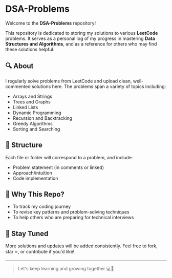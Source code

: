 # DSA-Problems

Welcome to the **DSA-Problems** repository!

This repository is dedicated to storing my solutions to various **LeetCode** problems. It serves as a personal log of my progress in mastering **Data Structures and Algorithms**, and as a reference for others who may find these solutions helpful.

## 🔍 About

I regularly solve problems from LeetCode and upload clean, well-commented solutions here. The problems span a variety of topics including:

- Arrays and Strings
- Trees and Graphs
- Linked Lists
- Dynamic Programming
- Recursion and Backtracking
- Greedy Algorithms
- Sorting and Searching

## 📁 Structure

Each file or folder will correspond to a problem, and include:
- Problem statement (in comments or linked)
- Approach/intuition
- Code implementation

## 🚀 Why This Repo?

- To track my coding journey
- To revise key patterns and problem-solving techniques
- To help others who are preparing for technical interviews

## 📌 Stay Tuned

More solutions and updates will be added consistently. Feel free to fork, star ⭐, or contribute if you'd like!

---

> Let's keep learning and growing together 💻🚀
